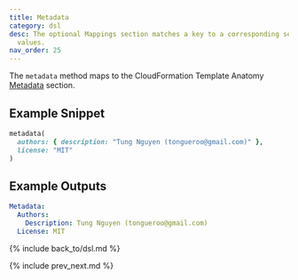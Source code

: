 ```yaml
---
title: Metadata
category: dsl
desc: The optional Mappings section matches a key to a corresponding set of named
  values.
nav_order: 25
---
```


The `metadata` method maps to the CloudFormation Template Anatomy [Metadata](https://docs.aws.amazon.com/AWSCloudFormation/latest/UserGuide/metadata-section-structure.html) section.

## Example Snippet

```ruby
metadata(
  authors: { description: "Tung Nguyen (tongueroo@gmail.com)" },
  license: "MIT"
)
```

## Example Outputs

```yaml
Metadata:
  Authors:
    Description: Tung Nguyen (tongueroo@gmail.com)
  License: MIT
```

{% include back_to/dsl.md %}

{% include prev_next.md %}
